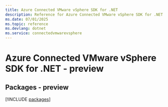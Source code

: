 ```yaml
---
title: Azure Connected VMware vSphere SDK for .NET
description: Reference for Azure Connected VMware vSphere SDK for .NET
ms.date: 07/01/2025
ms.topic: reference
ms.devlang: dotnet
ms.service: connectedvmwarevsphere
---
```

# Azure Connected VMware vSphere SDK for .NET - preview
## Packages - preview
[!INCLUDE [packages](connected-vmware-vsphere-index.md)]